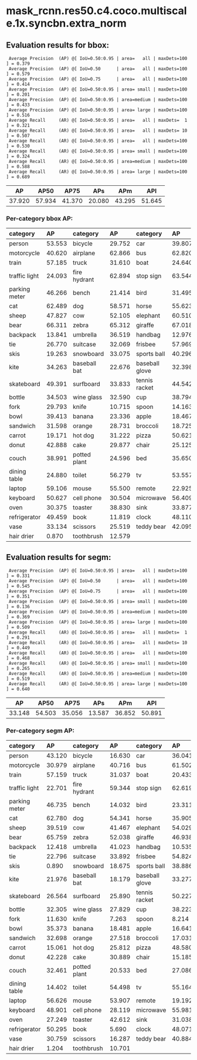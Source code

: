 # mask_rcnn.res50.c4.coco.multiscale.1x.syncbn.extra_norm  
## Evaluation results for bbox:  
```  
 Average Precision  (AP) @[ IoU=0.50:0.95 | area=   all | maxDets=100 ] = 0.379
 Average Precision  (AP) @[ IoU=0.50      | area=   all | maxDets=100 ] = 0.579
 Average Precision  (AP) @[ IoU=0.75      | area=   all | maxDets=100 ] = 0.414
 Average Precision  (AP) @[ IoU=0.50:0.95 | area= small | maxDets=100 ] = 0.201
 Average Precision  (AP) @[ IoU=0.50:0.95 | area=medium | maxDets=100 ] = 0.433
 Average Precision  (AP) @[ IoU=0.50:0.95 | area= large | maxDets=100 ] = 0.516
 Average Recall     (AR) @[ IoU=0.50:0.95 | area=   all | maxDets=  1 ] = 0.321
 Average Recall     (AR) @[ IoU=0.50:0.95 | area=   all | maxDets= 10 ] = 0.507
 Average Recall     (AR) @[ IoU=0.50:0.95 | area=   all | maxDets=100 ] = 0.530
 Average Recall     (AR) @[ IoU=0.50:0.95 | area= small | maxDets=100 ] = 0.324
 Average Recall     (AR) @[ IoU=0.50:0.95 | area=medium | maxDets=100 ] = 0.588
 Average Recall     (AR) @[ IoU=0.50:0.95 | area= large | maxDets=100 ] = 0.689
```  
|   AP   |  AP50  |  AP75  |  APs   |  APm   |  APl   |  
|:------:|:------:|:------:|:------:|:------:|:------:|  
| 37.920 | 57.934 | 41.370 | 20.080 | 43.295 | 51.645 |
### Per-category bbox AP:  

| category      | AP     | category     | AP     | category       | AP     |  
|:--------------|:-------|:-------------|:-------|:---------------|:-------|  
| person        | 53.553 | bicycle      | 29.752 | car            | 39.807 |  
| motorcycle    | 40.620 | airplane     | 62.866 | bus            | 62.820 |  
| train         | 57.185 | truck        | 31.610 | boat           | 24.640 |  
| traffic light | 24.093 | fire hydrant | 62.894 | stop sign      | 63.544 |  
| parking meter | 46.266 | bench        | 21.414 | bird           | 31.495 |  
| cat           | 62.489 | dog          | 58.571 | horse          | 55.623 |  
| sheep         | 47.827 | cow          | 52.105 | elephant       | 60.510 |  
| bear          | 66.311 | zebra        | 65.312 | giraffe        | 67.018 |  
| backpack      | 13.841 | umbrella     | 36.519 | handbag        | 12.976 |  
| tie           | 26.770 | suitcase     | 32.069 | frisbee        | 57.969 |  
| skis          | 19.263 | snowboard    | 33.075 | sports ball    | 40.296 |  
| kite          | 34.263 | baseball bat | 22.676 | baseball glove | 32.398 |  
| skateboard    | 49.391 | surfboard    | 33.833 | tennis racket  | 44.542 |  
| bottle        | 34.503 | wine glass   | 32.590 | cup            | 38.794 |  
| fork          | 29.793 | knife        | 10.715 | spoon          | 14.163 |  
| bowl          | 39.413 | banana       | 23.336 | apple          | 18.467 |  
| sandwich      | 31.598 | orange       | 28.731 | broccoli       | 18.725 |  
| carrot        | 19.171 | hot dog      | 31.222 | pizza          | 50.621 |  
| donut         | 42.888 | cake         | 29.877 | chair          | 25.125 |  
| couch         | 38.991 | potted plant | 24.596 | bed            | 35.650 |  
| dining table  | 24.880 | toilet       | 56.279 | tv             | 53.557 |  
| laptop        | 59.106 | mouse        | 55.500 | remote         | 22.925 |  
| keyboard      | 50.627 | cell phone   | 30.504 | microwave      | 56.409 |  
| oven          | 30.375 | toaster      | 38.830 | sink           | 33.877 |  
| refrigerator  | 49.459 | book         | 11.819 | clock          | 48.110 |  
| vase          | 33.134 | scissors     | 25.519 | teddy bear     | 42.095 |  
| hair drier    | 0.870  | toothbrush   | 12.579 |                |        |
## Evaluation results for segm:  
```  
 Average Precision  (AP) @[ IoU=0.50:0.95 | area=   all | maxDets=100 ] = 0.331
 Average Precision  (AP) @[ IoU=0.50      | area=   all | maxDets=100 ] = 0.545
 Average Precision  (AP) @[ IoU=0.75      | area=   all | maxDets=100 ] = 0.351
 Average Precision  (AP) @[ IoU=0.50:0.95 | area= small | maxDets=100 ] = 0.136
 Average Precision  (AP) @[ IoU=0.50:0.95 | area=medium | maxDets=100 ] = 0.369
 Average Precision  (AP) @[ IoU=0.50:0.95 | area= large | maxDets=100 ] = 0.509
 Average Recall     (AR) @[ IoU=0.50:0.95 | area=   all | maxDets=  1 ] = 0.291
 Average Recall     (AR) @[ IoU=0.50:0.95 | area=   all | maxDets= 10 ] = 0.449
 Average Recall     (AR) @[ IoU=0.50:0.95 | area=   all | maxDets=100 ] = 0.468
 Average Recall     (AR) @[ IoU=0.50:0.95 | area= small | maxDets=100 ] = 0.265
 Average Recall     (AR) @[ IoU=0.50:0.95 | area=medium | maxDets=100 ] = 0.519
 Average Recall     (AR) @[ IoU=0.50:0.95 | area= large | maxDets=100 ] = 0.640
```  
|   AP   |  AP50  |  AP75  |  APs   |  APm   |  APl   |  
|:------:|:------:|:------:|:------:|:------:|:------:|  
| 33.148 | 54.503 | 35.056 | 13.587 | 36.852 | 50.891 |
### Per-category segm AP:  

| category      | AP     | category     | AP     | category       | AP     |  
|:--------------|:-------|:-------------|:-------|:---------------|:-------|  
| person        | 43.120 | bicycle      | 16.630 | car            | 36.041 |  
| motorcycle    | 30.979 | airplane     | 40.716 | bus            | 61.502 |  
| train         | 57.159 | truck        | 31.037 | boat           | 20.433 |  
| traffic light | 22.701 | fire hydrant | 59.344 | stop sign      | 62.619 |  
| parking meter | 46.735 | bench        | 14.032 | bird           | 23.311 |  
| cat           | 62.780 | dog          | 54.341 | horse          | 35.905 |  
| sheep         | 39.519 | cow          | 41.467 | elephant       | 54.029 |  
| bear          | 65.759 | zebra        | 52.038 | giraffe        | 46.938 |  
| backpack      | 12.418 | umbrella     | 41.023 | handbag        | 10.535 |  
| tie           | 22.796 | suitcase     | 33.892 | frisbee        | 54.824 |  
| skis          | 0.890  | snowboard    | 18.675 | sports ball    | 38.886 |  
| kite          | 21.976 | baseball bat | 18.179 | baseball glove | 33.277 |  
| skateboard    | 26.564 | surfboard    | 25.890 | tennis racket  | 50.227 |  
| bottle        | 32.305 | wine glass   | 27.829 | cup            | 38.223 |  
| fork          | 11.630 | knife        | 7.263  | spoon          | 8.214  |  
| bowl          | 35.373 | banana       | 18.481 | apple          | 16.641 |  
| sandwich      | 32.698 | orange       | 27.518 | broccoli       | 17.031 |  
| carrot        | 15.061 | hot dog      | 25.812 | pizza          | 48.580 |  
| donut         | 42.228 | cake         | 30.889 | chair          | 15.185 |  
| couch         | 32.461 | potted plant | 20.533 | bed            | 27.086 |  
| dining table  | 14.402 | toilet       | 54.498 | tv             | 55.164 |  
| laptop        | 56.626 | mouse        | 53.907 | remote         | 19.192 |  
| keyboard      | 48.901 | cell phone   | 28.119 | microwave      | 55.981 |  
| oven          | 27.249 | toaster      | 42.612 | sink           | 31.038 |  
| refrigerator  | 50.295 | book         | 5.690  | clock          | 48.071 |  
| vase          | 30.759 | scissors     | 16.287 | teddy bear     | 40.884 |  
| hair drier    | 1.204  | toothbrush   | 10.701 |                |        |
